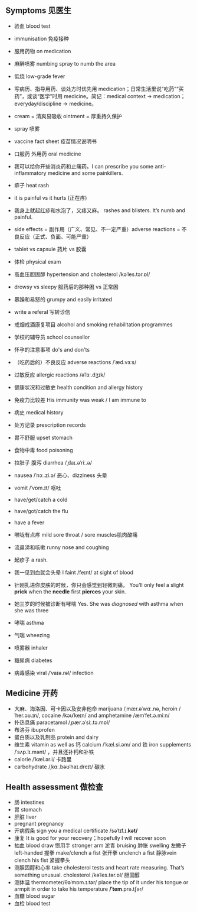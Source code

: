 ## Symptoms 见医生
+ 验血 blood test
+ immunisation 免疫接种
+ 服用药物 on medication
+ 麻醉喷雾 numbing spray to numb the area 
+ 低烧 low-grade fever
+ 写病历、指导用药、谈处方时优先用 medication；日常生活里说“吃药”“买药”，或谈“医学”时用 medicine。简记：medical context → medication；everyday/discipline → medicine。
+ cream = 清爽易吸收 ointment = 厚重持久保护
+ spray 喷雾
+ vaccine fact sheet 疫苗情况说明书
+ 口服药 外用药 oral medicine
+ 我可以给你开些消炎药和止痛药。I can prescribe you some anti-inflammatory medicine and some painkillers.
+ 痱子 heat rash
+ it is painful vs it hurts (正在疼)
+ 我身上就起红疹和水泡了，又疼又麻。 rashes and blisters. It’s numb and painful.
+ side effects = 副作用（广义、常见、不一定严重）adverse reactions = 不良反应（正式、负面、可能严重）
+ tablet vs capsule 药片 vs 胶囊
+ 体检 physical exam
+ 高血压胆固醇 hypertension and cholesterol /kəˈles.tər.ɒl/
+ drowsy vs sleepy 服药后的那种困 vs 正常困
+ 暴躁和易怒的  grumpy and easily irritated
+ write a referal 写转诊信
+ 戒烟戒酒康复项目 alcohol and smoking rehabilitation programmes
+ 学校的辅导员 school counsellor
+ 怀孕的注意事项 do's and don'ts

+ （吃药后的）不良反应 adverse reactions /ˈæd.vɜːs/
+ 过敏反应 allergic reactions  /əˈlɜː.dʒɪk/
+ 健康状况和过敏史 health condition and allergy history
+ 免疫力比较差 His immunity was weak / I am immune to
+ 病史 medical history
+ 处方记录 prescription records
  
+ 胃不舒服 upset stomach
+ 食物中毒 food poisoning
+ 拉肚子 腹泻 diarrhea /ˌdaɪ.əˈriː.ə/
+ nausea /ˈnɔː.zi.ə/ 恶心、dizziness 头晕
+ vomit /ˈvɒm.ɪt/ 呕吐


+ have/get/catch a cold
+ have/got/catch the flu
+ have a fever
+ 喉咙有点疼 mild sore throat / sore muscles肌肉酸痛 
+ 流鼻涕和咳嗽 runny nose and coughing
+ 起疹子 a rash.

+ 我一见到血就会头晕 I faint  /feɪnt/ at sight of blood
+ 针刚扎进你皮肤的时候，你只会感觉到轻微刺痛。 You’ll only feel a slight **prick** when the **needle** first **pierces** your skin.

+ 她三岁的时候被诊断有哮喘 Yes. She was *diagnosed* with asthma when she was three
+ 哮喘 asthma
+ 气喘 wheezing
+ 喷雾器 inhaler

+ 糖尿病 diabetes 
+ 病毒感染 viral  /ˈvaɪə.rəl/ infection 

## Medicine 开药
+ 大麻、海洛因、可卡因以及安非他命 marijuana /ˌmær.əˈwɑː.nə, heroin /ˈher.əʊ.ɪn/, cocaine  /kəʊˈkeɪn/ and amphetamine /æmˈfet.ə.miːn/
+ 扑热息痛 paracetamol /ˌpær.əˈsiː.tə.mɒl/
+ 布洛芬 ibuprofen
+ 蛋白质以及乳制品 protein and dairy
+ 维生素 vitamin as well as 钙 calcium /ˈkæl.si.əm/ and 铁 iron supplements  /ˈsʌp.lɪ.mənt/ ，并且还补钙和补铁
+ calorie  /ˈkæl.ər.i/ 卡路里
+ carbohydrate  /ˌkɑː.bəʊˈhaɪ.dreɪt/ 碳水

## Health assessment 做检查
+ 肠 intestines
+ 胃 stomach
+ 肝脏 liver
+ pregnant pregnancy
+ 开病假条 sign you a medical certificate /səˈtɪf.ɪ.**kət/**
+ 康复 It is good for your recovery；hopefully I will recover soon
+ 抽血 blood draw 惯用手 stronger arm 淤青 bruising 肿胀 swelling 左撇子 left-handed 握拳 make/clench a fist 张开拳 unclench a fist 静脉vein clench his fist 紧握拳头
+ 测胆固醇和心率 take cholesterol tests and heart rate measuring. That’s something unusual. cholesterol /kəˈles.tər.ɒl/ 胆固醇
+ 测体温 thermometer/θəˈmɒm.ɪ.tər/ place the tip of it under his tongue or armpit in order to take his temperature  **/ˈtem**.prə.tʃər/
+ 血糖 blood sugar
+ 血检 blood test




